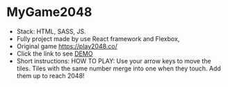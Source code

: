 # MyGame2048
- Stack: HTML, SASS, JS.
- Fully project made by use React framework and Flexbox,
- Original game https://play2048.co/
- Click the link to see [DEMO](http://Oleksandr-Rohatnov.github.io/MyGame2048)
- Short instructions: HOW TO PLAY: Use your arrow keys to move the tiles. Tiles with the same number merge into one when they touch. Add them up to reach 2048!
